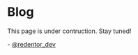 # Blog

This page is under contruction. Stay tuned!

\- [@redentor_dev](https://x.com/redentor_dev)

